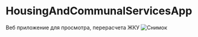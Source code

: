 # HousingAndCommunalServicesApp
Веб приложение для просмотра, перерасчета ЖКУ
![Снимок](https://user-images.githubusercontent.com/62948074/127785454-49b8a7ef-1e06-4e9c-99b2-24639b8dc987.PNG)
